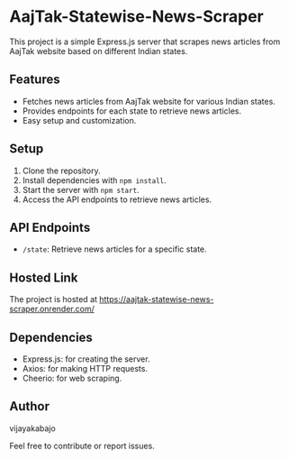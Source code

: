 # AajTak-Statewise-News-Scraper
This project is a simple Express.js server that scrapes news articles from AajTak website based on different Indian states.

## Features
- Fetches news articles from AajTak website for various Indian states.
- Provides endpoints for each state to retrieve news articles.
- Easy setup and customization.

## Setup
1. Clone the repository.
2. Install dependencies with `npm install`.
3. Start the server with `npm start`.
4. Access the API endpoints to retrieve news articles.

## API Endpoints
- `/state`: Retrieve news articles for a specific state.

## Hosted Link
The project is hosted at https://aajtak-statewise-news-scraper.onrender.com/

## Dependencies
- Express.js: for creating the server.
- Axios: for making HTTP requests.
- Cheerio: for web scraping.

## Author
vijayakabajo

Feel free to contribute or report issues.
